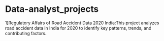 # Data-analyst_projects
1]Regulatory Affairs of Road Accident Data 2020 India:This project analyzes road accident data in India for 2020 to identify key patterns, trends, and contributing factors.
